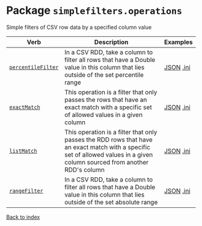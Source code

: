 
# Package `simplefilters.operations`

Simple filters of CSV row data by a specified column value

Verb | Description | Examples
--- | --- | ---
[`percentileFilter`](../operation/percentileFilter.md) | In a CSV RDD, take a column to filter all rows that have a Double value in this column that lies outside of the set percentile range | [JSON](../operation/percentileFilter/example.json) [.ini](../operation/percentileFilter/example.ini)
[`exactMatch`](../operation/exactMatch.md) | This operation is a filter that only passes the rows that have an exact match with a specific set of allowed values in a given column | [JSON](../operation/exactMatch/example.json) [.ini](../operation/exactMatch/example.ini)
[`listMatch`](../operation/listMatch.md) | This operation is a filter that only passes the RDD rows that have an exact match with a specific set of allowed values in a given column sourced from another RDD's column | [JSON](../operation/listMatch/example.json) [.ini](../operation/listMatch/example.ini)
[`rangeFilter`](../operation/rangeFilter.md) | In a CSV RDD, take a column to filter all rows that have a Double value in this column that lies outside of the set absolute range | [JSON](../operation/rangeFilter/example.json) [.ini](../operation/rangeFilter/example.ini)


[Back to index](../index.md)

